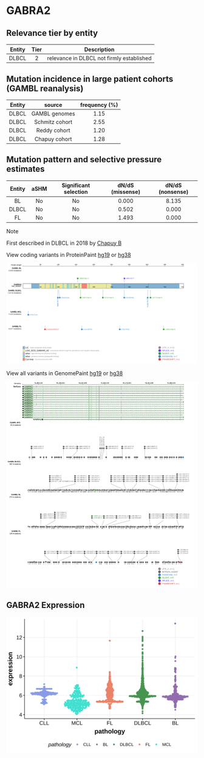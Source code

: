 # GABRA2

## Relevance tier by entity

|Entity|Tier|Description                              |
|:------:|:----:|-----------------------------------------|
|DLBCL |2   |relevance in DLBCL not firmly established|

## Mutation incidence in large patient cohorts (GAMBL reanalysis)

|Entity|source        |frequency (%)|
|:------:|:--------------:|:-------------:|
|DLBCL |GAMBL genomes |1.15         |
|DLBCL |Schmitz cohort|2.55         |
|DLBCL |Reddy cohort  |1.20         |
|DLBCL |Chapuy cohort |1.28         |

## Mutation pattern and selective pressure estimates

|Entity|aSHM|Significant selection|dN/dS (missense)|dN/dS (nonsense)|
|:------:|:----:|:---------------------:|:----------------:|:----------------:|
|BL    |No  |No                   |0.000           |8.135           |
|DLBCL |No  |No                   |0.502           |0.000           |
|FL    |No  |No                   |1.493           |0.000           |


> [!NOTE]
> First described in DLBCL in 2018 by [Chapuy B](https://pubmed.ncbi.nlm.nih.gov/29713087)


View coding variants in ProteinPaint [hg19](https://morinlab.github.io/LLMPP/GAMBL/GABRA2_protein.html)  or [hg38](https://morinlab.github.io/LLMPP/GAMBL/GABRA2_protein_hg38.html)

![image](images/proteinpaint/GABRA2_NM_000807.svg)

View all variants in GenomePaint [hg19](https://morinlab.github.io/LLMPP/GAMBL/GABRA2.html)  or [hg38](https://morinlab.github.io/LLMPP/GAMBL/GABRA2_hg38.html)

![image](images/proteinpaint/GABRA2.svg)
## GABRA2 Expression
![image](images/gene_expression/GABRA2_by_pathology.svg)
<!-- ORIGIN: chapuyMolecularSubtypesDiffuse2018b -->
